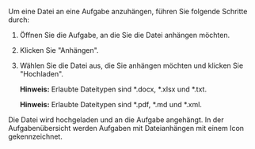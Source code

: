 Um eine Datei an eine Aufgabe anzuhängen, führen Sie folgende Schritte durch:
1. Öffnen Sie die Aufgabe, an die Sie die Datei anhängen möchten.
1. Klicken Sie "Anhängen".
1. Wählen Sie die Datei aus, die Sie anhängen möchten und klicken Sie "Hochladen".

    **Hinweis:** Erlaubte Dateitypen sind *.docx, *.xlsx und *.txt. 

    **Hinweis:** Erlaubte Dateitypen sind *.pdf, *.md und *.xml.

Die Datei wird hochgeladen und an die Aufgabe angehängt. In der Aufgabenübersicht werden Aufgaben mit Dateianhängen mit einem Icon gekennzeichnet. 